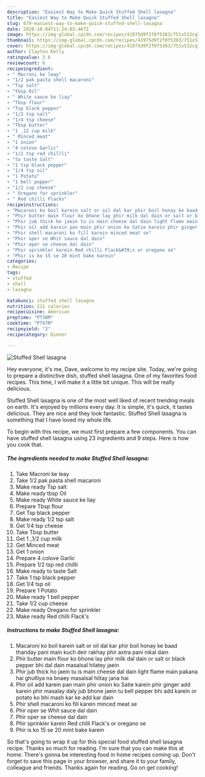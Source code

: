 ```yaml
---
description: "Easiest Way to Make Quick Stuffed Shell lasagna"
title: "Easiest Way to Make Quick Stuffed Shell lasagna"
slug: 679-easiest-way-to-make-quick-stuffed-shell-lasagna
date: 2020-10-04T11:24:03.467Z
image: https://img-global.cpcdn.com/recipes/41975d9f2f0f5383/751x532cq70/stuffed-shell-lasagna-recipe-main-photo.jpg
thumbnail: https://img-global.cpcdn.com/recipes/41975d9f2f0f5383/751x532cq70/stuffed-shell-lasagna-recipe-main-photo.jpg
cover: https://img-global.cpcdn.com/recipes/41975d9f2f0f5383/751x532cq70/stuffed-shell-lasagna-recipe-main-photo.jpg
author: Clayton Kelly
ratingvalue: 3.6
reviewcount: 6
recipeingredient:
- " Macroni ke leay"
- "1/2 pak pasta shell macaroni"
- "Tsp salt"
- "tbsp Oil"
- " White sauce ke liay"
- "Tbsp flour"
- "Tsp black pepper"
- "1/2 tsp salt"
- "1/4 tsp cheese"
- "Tbsp butter"
- "1 _12 cup milk"
- " Minced meat"
- "1 onion"
- "4 colove Garlic"
- "1/2 tsp red chillli"
- "to taste Salt"
- "1 tsp black pepper"
- "1/4 tsp oil"
- "1 Potato"
- "1 bell pepper"
- "1/2 cup cheese"
- " Oregano for sprinkler"
- " Red chilli Flacks"
recipeinstructions:
- "Macaroni ko boil karein salt or oil dal kar phir boil honay ke baad thanday pani main kuch deir rakhay phir axtra pani nikal dain"
- "Phir butter main flour ko bhone lay phir milk dal dain or salt or black pepper bhi dal dain masalsal hilatey jaein"
- "Phir jub thick ho jaein tu is main cheese dal dain light flame main pakana hai ghutliya na bnaey masalsal hiltay jana hai"
- "Phir oil add karein pan main phir onion ko Satie karein phir ginger add karein phir masalay daly jub bhone jaein tu bell pepper bhi add karein or potato ko bhi mash kar ke add kar dain"
- "Phir shell macaroni ko fill karein minced meat se"
- "Phir oper se Whit sauce dal dain"
- "Phir oper se cheese dal dain"
- "Phir sprinkler karein Red chilli Flack&#39;s or oregano se"
- "Phir is ko 15 se 20 mint bake karein"
categories:
- Recipe
tags:
- stuffed
- shell
- lasagna

katakunci: stuffed shell lasagna 
nutrition: 211 calories
recipecuisine: American
preptime: "PT30M"
cooktime: "PT47M"
recipeyield: "2"
recipecategory: Dinner

---
```



![Stuffed Shell lasagna](https://img-global.cpcdn.com/recipes/41975d9f2f0f5383/751x532cq70/stuffed-shell-lasagna-recipe-main-photo.jpg)

Hey everyone, it's me, Dave, welcome to my recipe site. Today, we're going to prepare a distinctive dish, stuffed shell lasagna. One of my favorites food recipes. This time, I will make it a little bit unique. This will be really delicious.

Stuffed Shell lasagna is one of the most well liked of recent trending meals on earth. It's enjoyed by millions every day. It is simple, it's quick, it tastes delicious. They are nice and they look fantastic. Stuffed Shell lasagna is something that I have loved my whole life.




To begin with this recipe, we must first prepare a few components. You can have stuffed shell lasagna using 23 ingredients and 9 steps. Here is how you cook that.

<!--inarticleads1-->

##### The ingredients needed to make Stuffed Shell lasagna:

1. Take  Macroni ke leay
1. Take 1/2 pak pasta shell macaroni
1. Make ready Tsp salt
1. Make ready tbsp Oil
1. Make ready  White sauce ke liay
1. Prepare Tbsp flour
1. Get Tsp black pepper
1. Make ready 1/2 tsp salt
1. Get 1/4 tsp cheese
1. Take Tbsp butter
1. Get 1 _1/2 cup milk
1. Get  Minced meat
1. Get 1 onion
1. Prepare 4 colove Garlic
1. Prepare 1/2 tsp red chillli
1. Make ready to taste Salt
1. Take 1 tsp black pepper
1. Get 1/4 tsp oil
1. Prepare 1 Potato
1. Make ready 1 bell pepper
1. Take 1/2 cup cheese
1. Make ready  Oregano for sprinkler
1. Make ready  Red chilli Flack&#39;s




<!--inarticleads2-->

##### Instructions to make Stuffed Shell lasagna:

1. Macaroni ko boil karein salt or oil dal kar phir boil honay ke baad thanday pani main kuch deir rakhay phir axtra pani nikal dain
1. Phir butter main flour ko bhone lay phir milk dal dain or salt or black pepper bhi dal dain masalsal hilatey jaein
1. Phir jub thick ho jaein tu is main cheese dal dain light flame main pakana hai ghutliya na bnaey masalsal hiltay jana hai
1. Phir oil add karein pan main phir onion ko Satie karein phir ginger add karein phir masalay daly jub bhone jaein tu bell pepper bhi add karein or potato ko bhi mash kar ke add kar dain
1. Phir shell macaroni ko fill karein minced meat se
1. Phir oper se Whit sauce dal dain
1. Phir oper se cheese dal dain
1. Phir sprinkler karein Red chilli Flack&#39;s or oregano se
1. Phir is ko 15 se 20 mint bake karein




So that's going to wrap it up for this special food stuffed shell lasagna recipe. Thanks so much for reading. I'm sure that you can make this at home. There's gonna be interesting food in home recipes coming up. Don't forget to save this page in your browser, and share it to your family, colleague and friends. Thanks again for reading. Go on get cooking!
